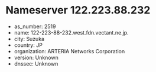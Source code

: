 # Nameserver 122.223.88.232

* as_number: 2519
* name: 122-223-88-232.west.fdn.vectant.ne.jp.
* city: Suzuka
* country: JP
* organization: ARTERIA Networks Corporation
* version: Unknown
* dnssec: Unknown
